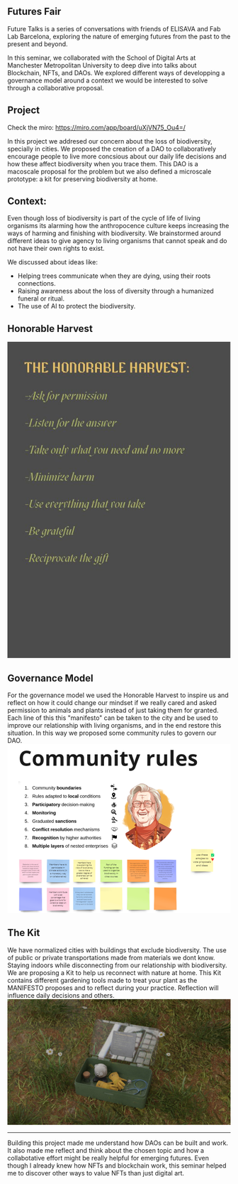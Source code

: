 ## Futures Fair
Future Talks is a series of conversations with friends of ELISAVA and Fab Lab Barcelona, exploring the nature of emerging futures from the past to the present and beyond.

In this seminar, we collaborated with the School of Digital Arts at Manchester Metropolitan University to deep dive into talks about Blockchain, NFTs, and DAOs. We explored different ways of developping a governance model around a context we would be interested to solve through a collaborative proposal. 

## Project
Check the miro: https://miro.com/app/board/uXjVN75_Ou4=/

In this project we addresed our concern about the loss of biodiversity, specially in cities. We proposed the creation of a DAO to collaboratively encourage people to live more concsious about our daily life decisions and how these affect biodiversity when you trace them. This DAO is a macoscale proposal for the problem but we also defined a microscale prototype: a kit for preserving biodiversity at home. 

## Context: 
Even though loss of biodiversity is part of the cycle of life of living organisms its alarming how the anthropocence culture keeps increasing the ways of harming and finishing with biodiversity. 
We brainstormed around different ideas to give agency to living organisms that cannot speak and do not have their own rights to exist.

We discussed about ideas like: 
- Helping trees communicate when they are dying, using their roots connections. 
- Raising awareness about the loss of diversity through a humanized funeral or ritual.
- The use of AI to protect the biodiversity. 

## Honorable Harvest 
![HonorableHarvest](../images/HonorableH.jpg)

## Governance Model 
For the governance model we used the Honorable Harvest to inspire us and reflect on how it could change our mindset if we really cared and asked permission to animals and plants instead of just taking them for granted. Each line of this this "manifesto" can be taken to the city and be used to improve our relationship with living organisms, and in the end restore this situation. In this way we proposed some community rules to govern our DAO. 
![CommunityRules](<../images/Comunity rules.png>)

## The Kit 
We have normalized cities with buildings that exclude biodiversity. The use of public or private transportations made from materials we dont know. Staying indoors while disconnecting from our relationship with biodiversity. 
We are proposing a Kit to help us reconnect with nature at home. This Kit contains different gardening tools made to treat your plant as the MANIFESTO proposes and to reflect during your practice. Reflection will influence daily decisions and others.
![kit](../images/Kit.jpg) 

----
Building this project made me understand how DAOs can be built and work. It also made me reflect and think about the chosen topic and how a collabotative effort might be really helpful for emerging futures. Even though I already knew how NFTs and blockchain work, this seminar helped me to discover other ways to value NFTs than just digital art. 